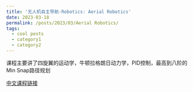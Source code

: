 ```yaml
---
title: '无人机自主导航-Robotics: Aerial Robotics'
date: 2023-03-18
permalink: /posts/2023/03/Aerial Robotics/
tags:
  - cool posts
  - category1
  - category2
---
```


课程主要讲了四旋翼的运动学，牛顿拉格朗日动力学，PID控制，最高到八阶的Min Snap路径规划




[中文课程链接](https://www.bilibili.com/video/BV1K7411n7L3/?spm_id_from=333.337.search-card.all.click)

